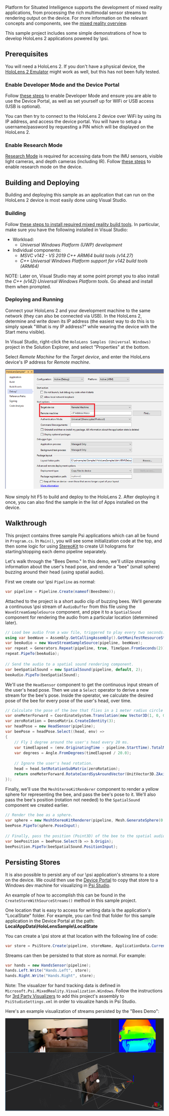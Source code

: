 Platform for Situated Intelligence supports the development of mixed reality applications, from processing the rich multimodal sensor streams to rendering output on the device. For more information on the relevant concepts and components, see the [mixed reality overview](https://github.com/microsoft/psi/wiki/Mixed-Reality-Overview).

This sample project includes some simple demonstrations of how to develop HoloLens 2 applications powered by \\psi.

## Prerequisites

You will need a HoloLens 2. If you don't have a physical device, the [HoloLens 2 Emulator](https://docs.microsoft.com/en-us/windows/mixed-reality/develop/advanced-concepts/using-the-hololens-emulator) might work as well, but this has not been fully tested.

### Enable Developer Mode and the Device Portal

Follow [these steps](https://docs.microsoft.com/en-us/windows/mixed-reality/develop/platform-capabilities-and-apis/using-the-windows-device-portal) to enable Developer Mode and ensure you are able to use the Device Portal, as well as set yourself up for WIFi or USB access (USB is optional).

You can then try to connect to the HoloLens 2 device over WiFi by using its IP address, and access the device portal. You will have to setup a username/password by requesting a PIN which will be displayed on the HoloLens 2.

### Enable Research Mode

[Research Mode](https://docs.microsoft.com/en-us/windows/mixed-reality/develop/advanced-concepts/research-mode) is required for accessing data from the IMU sensors, visible light cameras, and depth cameras (including IR). Follow [these steps](https://docs.microsoft.com/en-us/windows/mixed-reality/develop/platform-capabilities-and-apis/research-mode#enabling-research-mode-hololens-1st-gen-and-hololens-2) to enable research mode on the device.

## Building and Deploying

Building and deploying this sample as an application that can run on the HoloLens 2 device is most easily done using Visual Studio.

### Building

Follow [these steps to install required mixed reality build tools](https://docs.microsoft.com/en-us/windows/mixed-reality/develop/install-the-tools). In particular, make sure you have the following installed in Visual Studio:
* Workload:
  * _Universal Windows Platform (UWP) development_
* Individual components:
  * _MSVC v142 - VS 2019 C++ ARM64 build tools (v14.27)_
  * _C++ Universal Windows Platform support for v142 build tools (ARM64)_

NOTE: Later on, Visual Studio may at some point prompt you to also install the _C++ (v142) Universal Windows Platform tools_. Go ahead and install them when prompted.

### Deploying and Running

Connect your HoloLens 2 and your development machine to the same network (they can also be connected via USB). In the HoloLens 2, determine and write down its IP address (the easiest way to do this is to simply speak "What is my IP address?" while wearing the device with the Start menu visible).

In Visual Studio, right-click the `HoloLens Samples (Universal Windows)` project in the Solution Explorer, and select "Properties" at the bottom.

Select _Remote Machine_ for the _Target device_, and enter the HoloLens device's IP address for _Remote machine_.

![Debug Properties for Deploying](Images/DebugProperties.png)

Now simply hit F5 to build and deploy to the HoloLens 2. After deploying it once, you can also find the sample in the list of Apps installed on the device.

## Walkthrough

This project contains three sample Psi applications which can all be found in `Program.cs`. In `Main()`, you will see some initialization code at the top, and then some logic for using [StereoKit](https://stereokit.net/) to create UI holograms for starting/stopping each demo pipeline separately.

Let's walk through the "Bees Demo." In this demo, we'll utilize streaming information about the user's head pose, and render a "bee" (small sphere) buzzing around their head (using spatial audio).

First we create our \\psi `Pipeline` as normal:

```csharp
var pipeline = Pipeline.Create(nameof(BeesDemo));
```

Attached to the project is a short audio clip of buzzing bees. We'll generate a continuous \\psi stream of `AudioBuffer` from this file using the `WaveStreamSampleSource` component, and pipe it to a `SpatialSound` component for rendering the audio from a particular location (determined later).

```csharp
// Load bee audio from a wav file, triggered to play every two seconds.
using var beeWave = Assembly.GetCallingAssembly().GetManifestResourceStream("HoloLensSample.Assets.Sounds.Bees.wav");
var beeAudio = new WaveStreamSampleSource(pipeline, beeWave);
var repeat = Generators.Repeat(pipeline, true, TimeSpan.FromSeconds(2));
repeat.PipeTo(beeAudio);

// Send the audio to a spatial sound rendering component.
var beeSpatialSound = new SpatialSound(pipeline, default, 2);
beeAudio.PipeTo(beeSpatialSound);
```

We'll use the `HeadSensor` component to get the continuous input stream of the user's head pose. Then we use a `Select` operator to derive a new stream for the bee's pose. Inside the operator, we calculate the desired pose of the bee for every pose of the user's head, over time.

```csharp
// Calculate the pose of the bee that flies in a 1 meter radius circle around the user's head.
var oneMeterForward = CoordinateSystem.Translation(new Vector3D(1, 0, 0));
var zeroRotation = DenseMatrix.CreateIdentity(3);
var headPose = new HeadSensor(pipeline);
var beePose = headPose.Select((head, env) =>
{
    // Fly 1 degree around the user's head every 20 ms.
    var timeElapsed = (env.OriginatingTime - pipeline.StartTime).TotalMilliseconds;
    var degrees = Angle.FromDegrees(timeElapsed / 20.0);

    // Ignore the user's head rotation.
    head = head.SetRotationSubMatrix(zeroRotation);
    return oneMeterForward.RotateCoordSysAroundVector(UnitVector3D.ZAxis, degrees).TransformBy(head);
});
```

Finally, we'll use the `MeshStereoKitRenderer` component to render a yellow sphere for representing the bee, and pass the bee's pose to it. We'll also pass the bee's position (rotation not needed) to the `SpatialSound` component we created earlier.

```csharp
// Render the bee as a sphere.
var sphere = new MeshStereoKitRenderer(pipeline, Mesh.GenerateSphere(0.1f), Color.Yellow);
beePose.PipeTo(sphere.PoseInput);

// Finally, pass the position (Point3D) of the bee to the spatial audio component.
var beePosition = beePose.Select(b => b.Origin);
beePosition.PipeTo(beeSpatialSound.PositionInput);
```

## Persisting Stores

It is also possible to persist any of our \\psi application's streams to a store on the device. We could then use the [Device Portal](https://docs.microsoft.com/en-us/windows/mixed-reality/develop/platform-capabilities-and-apis/using-the-windows-device-portal) to copy that store to a Windows dev machine for visualizing in [Psi Studio](https://github.com/microsoft/psi/wiki/Psi-Studio).

An example of how to accomplish this can be found in the `CreateStoreWithSourceStreams()` method in this sample project.

One location that is easy to access for writing data is the application's "LocalState" folder. For example, you can find that folder for this sample application in the Device Portal at the path: __LocalAppData\HoloLensSample\LocalState__

You can create a \\psi store at that location with the following line of code:

```csharp
var store = PsiStore.Create(pipeline, storeName, ApplicationData.Current.LocalFolder.Path);
```

Streams can then be persisted to that store as normal. For example:

```csharp
var hands = new HandsSensor(pipeline);
hands.Left.Write("Hands.Left", store);
hands.Right.Write("Hands.Right", store);
```

Note: The visualizer for hand tracking data is defined in `Microsoft.Psi.MixedReality.Visualization.Windows`. Follow the instructions for [3rd Party Visualizers](https://github.com/microsoft/psi/wiki/3rd-Party-Visualizers) to add this project's assembly to `PsiStudioSettings.xml` in order to visualize hands in Psi Studio. 

Here's an example visualization of streams persisted by the "Bees Demo":

![Bees Demo Visualization](Images/BeesDemoPsiStudio.png)